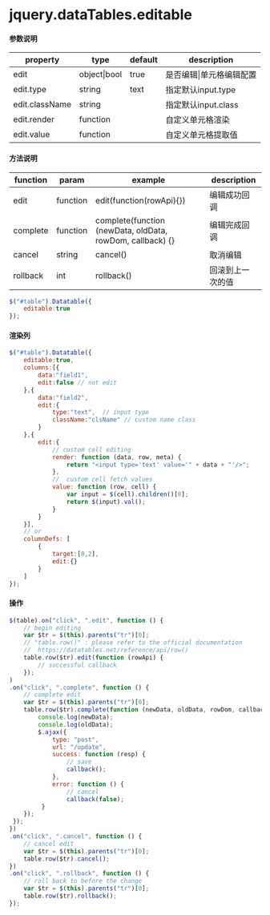 # jquery.dataTables.editable

#### 参数说明

| property  |type   |  default | description |
| ------------ | ------------ | ------------ | ------------ |
|  edit |object&#124;bool  | true  |是否编辑&#124;单元格编辑配置   |
|  edit.type |string |text   | 指定默认input.type   |
|  edit.className |string   |   |指定默认input.class   |
|  edit.render |function   |  |自定义单元格渲染   |
|  edit.value |function   |   |自定义单元格提取值   |

#### 方法说明

| function  |param   |  example | description |
| ------------ | ------------ | ------------ | ------------ |
|  edit |function  | edit(function(rowApi){})  |编辑成功回调   |
|  complete |function |complete(function (newData, oldData, rowDom, callback) {}   | 编辑完成回调   |
|  cancel |string   |cancel()   |取消编辑   |
|  rollback |int   |rollback()   |回滚到上一次的值   |

``` javascript
$("#table").Datatable({
    editable:true
});
```

#### 渲染列

``` javascript 
$("#table").Datatable({
    editable:true,
    columns:[{
    	data:"field1",
    	edit:false // not edit
    },{
    	data:"field2",
    	edit:{
    	    type:"text",  // input type
    	    className:"clsName" // custom name class
    	}
    },{
    	edit:{
    	    // custom cell editing
    	    render: function (data, row, meta) {
    	    	return "<input type='text' value='" + data + "'/>";
    	    },
    	    //  custom cell fetch values
    	    value: function (row, cell) {
    	    	var input = $(cell).children()[0];
    	    	return $(input).val();
    	    }
    	}
    }],
    // or
    columnDefs: [
        {
            target:[0,2],
            edit:{}
        }
    ]
});
```

#### 操作

``` javascript 
$(table).on("click", ".edit", function () {
    // begin editing
    var $tr = $(this).parents("tr")[0];
    // "table.row()" : please refer to the official documentation 
    //  https://datatables.net/reference/api/row()
    table.row($tr).edit(function (rowApi) {
    	// successful callback
    });
)
.on("click", ".complete", function () {
    // complete edit
    var $tr = $(this).parents("tr")[0];
    table.row($tr).complete(function (newData, oldData, rowDom, callback) {
    	console.log(newData);
    	console.log(oldData);
    	$.ajax({
    	    type: "post",
    	    url: "/update",
    	    success: function (resp) {
    	    	// save
    	    	callback();
    	    },
    	    error: function () {
    	    	// cancel
    	    	callback(false);
    	 }
    });
 });
})
.on("click", ".cancel", function () {
    // cancel edit
    var $tr = $(this).parents("tr")[0];
    table.row($tr).cancel();
})
.on("click", ".rollback", function () {
    // roll back to before the change
    var $tr = $(this).parents("tr")[0];
    table.row($tr).rollback();
});
```
